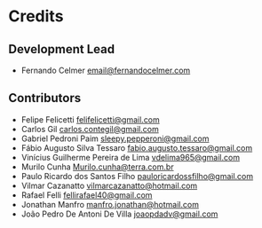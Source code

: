 # Credits

## Development Lead

- Fernando Celmer <email@fernandocelmer.com>

## Contributors

- Felipe Felicetti <felifelicetti@gmail.com>
- Carlos Gil <carlos.contegil@gmail.com>
- Gabriel Pedroni Paim <sleepy.pepperoni@gmail.com>
- Fábio Augusto Silva Tessaro <fabio.augusto.tessaro@gmail.com>
- Vinícius Guilherme Pereira de Lima <vdelima965@gmail.com>
- Murilo Cunha <Murilo.cunha@terra.com.br>
- Paulo Ricardo dos Santos Filho <pauloricardossfilho@gmail.com>
- Vilmar Cazanatto <vilmarcazanatto@hotmail.com>
- Rafael Felli <fellirafael40@gmail.com>
- Jonathan Manfro <manfro.jonathan@hotmail.com>
- João Pedro De Antoni De Villa <joaopdadv@gmail.com>
